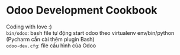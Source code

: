 # Odoo Development Cookbook
Coding with love :)  
```bin/odoo```: bash file tự động start odoo theo virtualenv env/bin/python (Pycharm cần cài thêm plugin Bash)  
```odoo-dev.cfg```: file cấu hình của Odoo 
